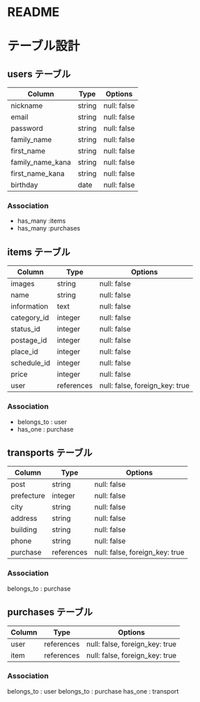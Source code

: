 # README

# テーブル設計

## users テーブル

| Column             | Type   | Options     |
| ------------------ | ------ | ----------- |
| nickname           | string | null: false |
| email              | string | null: false |
| password           | string | null: false |
| family_name        | string | null: false |
| first_name         | string | null: false |
| family_name_kana   | string | null: false |
| first_name_kana    | string | null: false |
| birthday           | date   | null: false |

### Association

- has_many :items
- has_many :purchases



## items テーブル

| Column             | Type    | Options                           |
| ------------------ | ------- | --------------------------------- |
| images             | string  | null: false                       |
| name               | string  | null: false                       |
| information        | text    | null: false                       |
| category_id        | integer | null: false                       |
| status_id          | integer | null: false                       |
| postage_id         | integer | null: false                       |
| place_id           | integer | null: false                       |
| schedule_id        | integer | null: false                       |
| price              | integer | null: false                       |
| user               | references | null: false, foreign_key: true |

### Association

- belongs_to : user
- has_one    : purchase



## transports テーブル

| Column             | Type    | Options                           |
| ------------------ | ------- | --------------------------------- |
| post               | string  | null: false                       |
| prefecture         | integer | null: false                       |
| city               | string  | null: false                       |
| address            | string  | null: false                       |
| building           | string  | null: false                       |
| phone              | string  | null: false                       |
| purchase           | references | null: false, foreign_key: true |

### Association

belongs_to : purchase



## purchases テーブル

| Column             | Type    | Options                           |
| ------------------ | ------- | --------------------------------- |
| user               | references | null: false, foreign_key: true |
| item               | references | null: false, foreign_key: true |

### Association

belongs_to : user
belongs_to : purchase
has_one    : transport